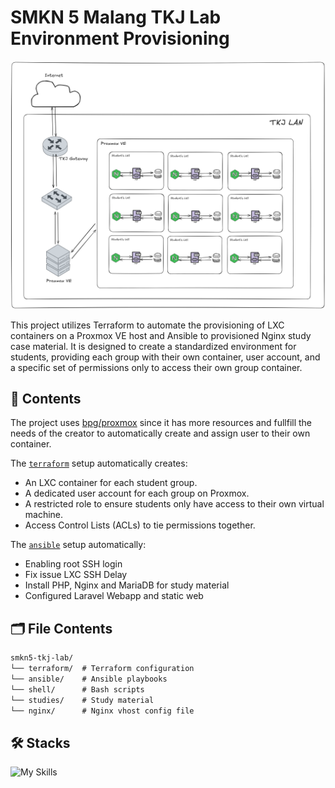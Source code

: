 # SMKN 5 Malang TKJ Lab Environment Provisioning

![img](./studies/04-webserver-hands-on/assets/infra.png)

This project utilizes Terraform to automate the provisioning of LXC containers on a Proxmox VE host and Ansible to provisioned Nginx study case material. It is designed to create a standardized environment for students, providing each group with their own container, user account, and a
specific set of permissions only to access their own group container.

## 📝 Contents

The project uses [bpg/proxmox](https://registry.terraform.io/providers/bpg/proxmox/latest/docs) since it has more resources and fullfill the needs of the creator to automatically create and assign user to their own container.

The [`terraform`](./terraform/) setup automatically creates:
- An LXC container for each student group.
- A dedicated user account for each group on Proxmox.
- A restricted role to ensure students only have access to their own virtual machine.
- Access Control Lists (ACLs) to tie permissions together.

The [`ansible`](./ansible/) setup automatically:
- Enabling root SSH login
- Fix issue LXC SSH Delay
- Install PHP, Nginx and MariaDB for study material
- Configured Laravel Webapp and static web

## 🗂️ File Contents

```txt
smkn5-tkj-lab/
└── terraform/  # Terraform configuration
└── ansible/    # Ansible playbooks
└── shell/      # Bash scripts
└── studies/    # Study material
└── nginx/      # Nginx vhost config file
```

## 🛠️ Stacks

![My Skills](https://go-skill-icons.vercel.app/api/icons?i=proxmox,terraform,ansible,nginx,debian)